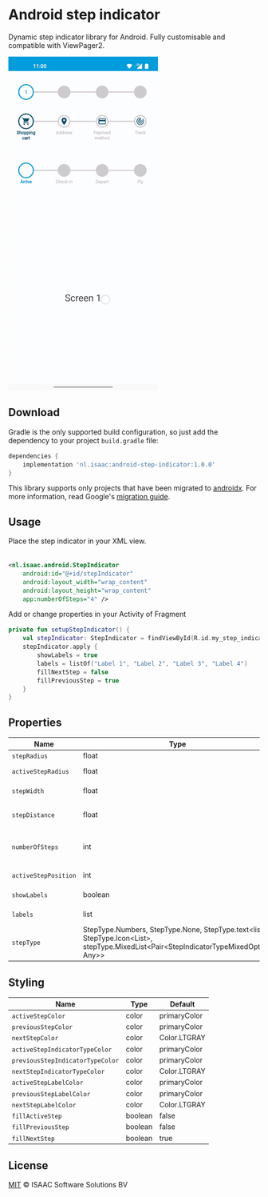 # Android step indicator

Dynamic step indicator library for Android. Fully customisable and compatible with ViewPager2.

![](gifs/stepIndicatorExample.gif)

## Download

Gradle is the only supported build configuration, so just add the dependency to your
project `build.gradle` file:

```groovy
dependencies {
    implementation 'nl.isaac:android-step-indicator:1.0.0'
}
```

This library supports only projects that have been migrated
to [androidx](https://developer.android.com/jetpack/androidx/). For more information, read
Google's [migration guide](https://developer.android.com/jetpack/androidx/migrate).

## Usage

Place the step indicator in your XML view.

```xml

<nl.isaac.android.StepIndicator 
    android:id="@+id/stepIndicator"
    android:layout_width="wrap_content" 
    android:layout_height="wrap_content"
    app:numberOfSteps="4" />
```

Add or change properties in your Activity of Fragment

```kotlin
private fun setupStepIndicator() {
    val stepIndicator: StepIndicator = findViewById(R.id.my_step_indicator)
    stepIndicator.apply {
        showLabels = true
        labels = listOf("Label 1", "Label 2", "Label 3", "Label 4")
        fillNextStep = false
        fillPreviousStep = true
    }
}
```

## Properties

| Name | Type | Description | Default
| ------------ | ------------- | ------------ |------------ |
| `stepRadius` | float | size of step | 42f
| `activeStepRadius` | float | size of active step | stepRadius * 1.25
| `stepWidth` | float | stroke of step | 8f
| `stepDistance` | float | distance between steps | 175f
| `numberOfSteps` | int | total number of steps in view | 4
| `activeStepPosition` | int | current active step | 0
| `showLabels` | boolean | show labels below step | false
| `labels` | list<string> | Label for each step | {}
| `stepType` | StepType.Numbers, StepType.None, StepType.text<list<string>>, StepType.Icon<List<Int>>, stepType.MixedList<Pair<StepIndicatorTypeMixedOption, Any>> | Label for each step | StepType.Numbers

## Styling

| Name | Type | Default
| ------------ | ------------- | ------------ |
| `activeStepColor` | color | primaryColor
| `previousStepColor` | color | primaryColor
| `nextStepColor` | color | Color.LTGRAY
| `activeStepIndicatorTypeColor` | color | primaryColor
| `previousStepIndicatorTypeColor` | color | primaryColor
| `nextStepIndicatorTypeColor` | color | Color.LTGRAY
| `activeStepLabelColor` | color | primaryColor
| `previousStepLabelColor` | color | primaryColor
| `nextStepLabelColor` | color | Color.LTGRAY
| `fillActiveStep` | boolean | false
| `fillPreviousStep` | boolean | false
| `fillNextStep` | boolean | true

## License
[MIT](LICENSE) © ISAAC Software Solutions BV
